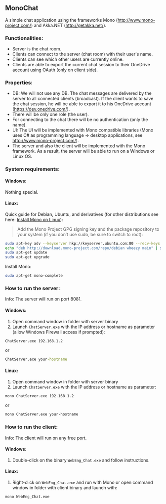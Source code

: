 ## MonoChat
A simple chat application using the frameworks Mono (http://www.mono-project.com/) and Akka.NET (http://getakka.net/).

### Functionalities:
- Server is the chat room.
- Clients can connect to the server (chat room) with their user's name.
- Clients can see which other users are currently online.
- Clients are able to export the current chat session to their OneDrive account using OAuth (only on client side).

### Properties:
- DB: We will not use any DB. The chat messages are delivered by the server to all connected clients (broadcast). If the client wants to save the chat session, he will be able to export it to his OneDrive account (https://dev.onedrive.com/).
- There will be only one role (the user).
- For connecting to the chat there will be no authentication (only the name).
- UI: The UI will be implemented with Mono compatible libraries (Mono uses C# as programming language => desktop applications, see http://www.mono-project.com/).
- The server and also the client will be implemented with the Mono framework. As a result, the server will be able to run on a Windows or Linux OS.

### System requirements:
#### Windows:
Nothing special.

#### Linux:
Quick guide for Debian, Ubuntu, and derivatives (for other distributions see here: [Install Mono on Linux](http://www.mono-project.com/docs/getting-started/install/linux/)):
> Add the Mono Project GPG signing key and the package repository to your system (if you don’t use sudo, be sure to switch to root):
```bash
sudo apt-key adv --keyserver hkp://keyserver.ubuntu.com:80 --recv-keys 3FA7E0328081BFF6A14DA29AA6A19B38D3D831EF
echo "deb http://download.mono-project.com/repo/debian wheezy main" | sudo tee /etc/apt/sources.list.d/mono-xamarin.list
sudo apt-get update
sudo apt-get upgrade
```
Install Mono:
```bash
sudo apt-get mono-complete
```

### How to run the server:
Info: The server will run on port 8081.

#### Windows:
1. Open command window in folder with server binary
2. Launch `ChatServer.exe` with the IP address or hostname as parameter (allow Windows Firewall access if prompted):
```cmd
ChatServer.exe 192.168.1.2
```
or
```cmd
ChatServer.exe your-hostname
```

#### Linux:
1. Open command window in folder with server binary
2. Launch `ChatServer.exe` with the IP address or hostname as parameter:
```bash
mono ChatServer.exe 192.168.1.2
```
or
```bash
mono ChatServer.exe your-hostname
```

### How to run the client:
Info: The client will run on any free port.

#### Windows:
1. Double-click on the binary `WebEng_Chat.exe` and follow instructions.

#### Linux:
1. Right-click on `WebEng_Chat.exe` and run with Mono or open command window in folder with client binary and launch with:
```bash
mono WebEng_Chat.exe
```

